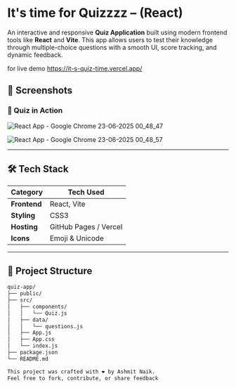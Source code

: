 # It's time for Quizzzz – (React)

An interactive and responsive **Quiz Application** built using modern frontend tools like **React** and **Vite**. This app allows users to test their knowledge through multiple-choice questions with a smooth UI, score tracking, and dynamic feedback.

for live demo 
https://it-s-quiz-time.vercel.app/



## 📸 Screenshots

### 📝 Quiz in Action
![React App - Google Chrome 23-06-2025 00_48_47](https://github.com/user-attachments/assets/3e060437-09ea-4246-b42c-82270729d2f6)

![React App - Google Chrome 23-06-2025 00_48_57](https://github.com/user-attachments/assets/8206ec68-9a75-4c29-975e-e47275a3c669)

---

## 🛠 Tech Stack

| Category     | Tech Used              |
|--------------|------------------------|
| **Frontend** | React, Vite            |
| **Styling**  | CSS3                   |
| **Hosting**  | GitHub Pages / Vercel  |
| **Icons**    | Emoji & Unicode        |

---

## 📁 Project Structure

```bash
quiz-app/
├── public/
├── src/
│   ├── components/
│   │   └── Quiz.js
│   ├── data/
│   │   └── questions.js
│   ├── App.js
│   ├── App.css
│   └── index.js
├── package.json
└── README.md

This project was crafted with ❤️ by Ashmit Naik.
Feel free to fork, contribute, or share feedback
